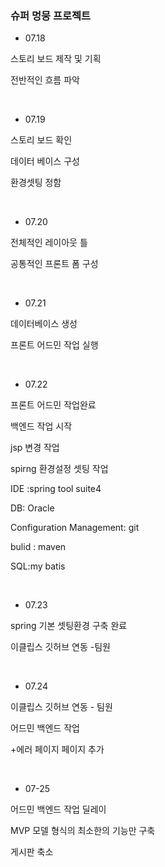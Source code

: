 
### 슈퍼 멍뭉 프로젝트


- 07.18

스토리 보드 제작 및 기획 

전반적인 흐름 파악


&nbsp;


- 07.19 

스토리 보드 확인 

데이터 베이스 구성 

환경셋팅 정함 

&nbsp;

- 07.20

전체적인 레이아웃 틀 

공통적인 프론트 폼 구성

&nbsp;

- 07.21

데이터베이스 생성 

프론트 어드민 작업 실행


&nbsp;

- 07.22

 프론트 어드민 작업완료
 
 백엔드 작업 시작

 jsp 변경 작업 

 spirng 환경설정 셋팅 작업 

IDE :spring tool suite4

DB: Oracle

Configuration Management: git

bulid : maven

SQL:my batis


&nbsp;

- 07.23

spring 기본 셋팅환경 구축 완료


이클립스 깃허브 연동 -팀원

&nbsp;
- 07.24

이클립스 깃허브 연동 - 팀원 

어드민 백엔드 작업 

+에러 페이지 페이지 추가

&nbsp;

- 07-25

어드민 백엔드 작업 딜레이

MVP 모델 형식의 최소한의 기능만 구축

게시판 축소 











